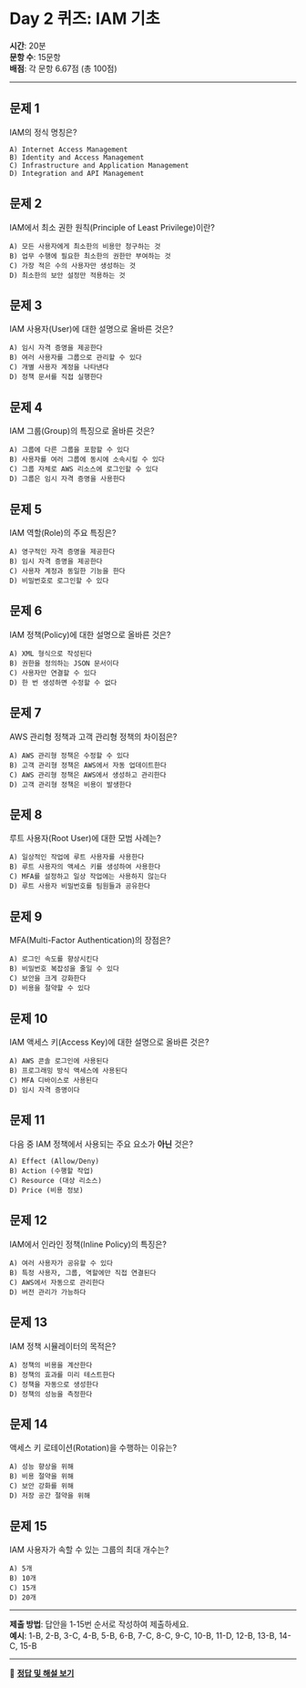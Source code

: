 # Day 2 퀴즈: IAM 기초

**시간**: 20분  
**문항 수**: 15문항  
**배점**: 각 문항 6.67점 (총 100점)

---

## 문제 1
IAM의 정식 명칭은?
```
A) Internet Access Management
B) Identity and Access Management
C) Infrastructure and Application Management
D) Integration and API Management
```

## 문제 2
IAM에서 최소 권한 원칙(Principle of Least Privilege)이란?
```
A) 모든 사용자에게 최소한의 비용만 청구하는 것
B) 업무 수행에 필요한 최소한의 권한만 부여하는 것
C) 가장 적은 수의 사용자만 생성하는 것
D) 최소한의 보안 설정만 적용하는 것
```

## 문제 3
IAM 사용자(User)에 대한 설명으로 올바른 것은?
```
A) 임시 자격 증명을 제공한다
B) 여러 사용자를 그룹으로 관리할 수 있다
C) 개별 사용자 계정을 나타낸다
D) 정책 문서를 직접 실행한다
```

## 문제 4
IAM 그룹(Group)의 특징으로 올바른 것은?
```
A) 그룹에 다른 그룹을 포함할 수 있다
B) 사용자를 여러 그룹에 동시에 소속시킬 수 있다
C) 그룹 자체로 AWS 리소스에 로그인할 수 있다
D) 그룹은 임시 자격 증명을 사용한다
```

## 문제 5
IAM 역할(Role)의 주요 특징은?
```
A) 영구적인 자격 증명을 제공한다
B) 임시 자격 증명을 제공한다
C) 사용자 계정과 동일한 기능을 한다
D) 비밀번호로 로그인할 수 있다
```

## 문제 6
IAM 정책(Policy)에 대한 설명으로 올바른 것은?
```
A) XML 형식으로 작성된다
B) 권한을 정의하는 JSON 문서이다
C) 사용자만 연결할 수 있다
D) 한 번 생성하면 수정할 수 없다
```

## 문제 7
AWS 관리형 정책과 고객 관리형 정책의 차이점은?
```
A) AWS 관리형 정책은 수정할 수 있다
B) 고객 관리형 정책은 AWS에서 자동 업데이트한다
C) AWS 관리형 정책은 AWS에서 생성하고 관리한다
D) 고객 관리형 정책은 비용이 발생한다
```

## 문제 8
루트 사용자(Root User)에 대한 모범 사례는?
```
A) 일상적인 작업에 루트 사용자를 사용한다
B) 루트 사용자의 액세스 키를 생성하여 사용한다
C) MFA를 설정하고 일상 작업에는 사용하지 않는다
D) 루트 사용자 비밀번호를 팀원들과 공유한다
```

## 문제 9
MFA(Multi-Factor Authentication)의 장점은?
```
A) 로그인 속도를 향상시킨다
B) 비밀번호 복잡성을 줄일 수 있다
C) 보안을 크게 강화한다
D) 비용을 절약할 수 있다
```

## 문제 10
IAM 액세스 키(Access Key)에 대한 설명으로 올바른 것은?
```
A) AWS 콘솔 로그인에 사용된다
B) 프로그래밍 방식 액세스에 사용된다
C) MFA 디바이스로 사용된다
D) 임시 자격 증명이다
```

## 문제 11
다음 중 IAM 정책에서 사용되는 주요 요소가 **아닌** 것은?
```
A) Effect (Allow/Deny)
B) Action (수행할 작업)
C) Resource (대상 리소스)
D) Price (비용 정보)
```

## 문제 12
IAM에서 인라인 정책(Inline Policy)의 특징은?
```
A) 여러 사용자가 공유할 수 있다
B) 특정 사용자, 그룹, 역할에만 직접 연결된다
C) AWS에서 자동으로 관리한다
D) 버전 관리가 가능하다
```

## 문제 13
IAM 정책 시뮬레이터의 목적은?
```
A) 정책의 비용을 계산한다
B) 정책의 효과를 미리 테스트한다
C) 정책을 자동으로 생성한다
D) 정책의 성능을 측정한다
```

## 문제 14
액세스 키 로테이션(Rotation)을 수행하는 이유는?
```
A) 성능 향상을 위해
B) 비용 절약을 위해
C) 보안 강화를 위해
D) 저장 공간 절약을 위해
```

## 문제 15
IAM 사용자가 속할 수 있는 그룹의 최대 개수는?
```
A) 5개
B) 10개
C) 15개
D) 20개
```

---

**제출 방법**: 답안을 1-15번 순서로 작성하여 제출하세요.  
**예시**: 1-B, 2-B, 3-C, 4-B, 5-B, 6-B, 7-C, 8-C, 9-C, 10-B, 11-D, 12-B, 13-B, 14-C, 15-B

---

📝 **[정답 및 해설 보기](answers/day2-answers.md)**